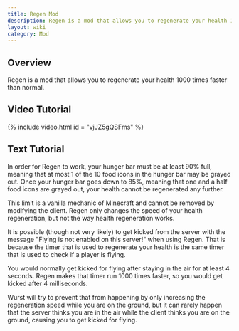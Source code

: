 ```yaml
---
title: Regen Mod
description: Regen is a mod that allows you to regenerate your health 1000 times faster than normal.
layout: wiki
category: Mod
---
```

## Overview
Regen is a mod that allows you to regenerate your health 1000 times faster than normal.

## Video Tutorial
{% include video.html id = "vjJZ5gQSFms" %}

## Text Tutorial
In order for Regen to work, your hunger bar must be at least 90% full, meaning that at most 1 of the 10 food icons in the hunger bar may be grayed out. Once your hunger bar goes down to 85%, meaning that one and a half food icons are grayed out, your health cannot be regenerated any further.

This limit is a vanilla mechanic of Minecraft and cannot be removed by modifying the client. Regen only changes the speed of your health regeneration, but not the way health regeneration works.

It is possible (though not very likely) to get kicked from the server with the message "Flying is not enabled on this server!" when using Regen. That is because the timer that is used to regenerate your health is the same timer that is used to check if a player is flying.

You would normally get kicked for flying after staying in the air for at least 4 seconds. Regen makes that timer run 1000 times faster, so you would get kicked after 4 milliseconds.

Wurst will try to prevent that from happening by only increasing the regeneration speed while you are on the ground, but it can rarely happen that the server thinks you are in the air while the client thinks you are on the ground, causing you to get kicked for flying.
